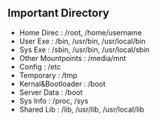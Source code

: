 ## Important Directory
- Home Direc              : /root, /home/username
- User Exe                : /bin, /usr/bin, /usr/local/bin
- Sys Exe                 : /sbin, /usr/bin, /usr/local/sbin
- Other Mountpoints       : /media/mnt
- Config                  : /etc
- Temporary               : /tmp
- Kernal&Bootloader       : /boot
- Server Data             : /boot
- Sys Info                : /proc, /sys
- Shared Lib              : /lib, /usr/lib, /usr/local/lib